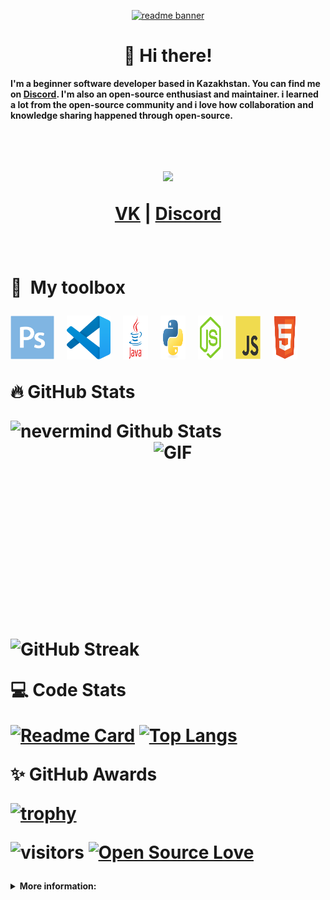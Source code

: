 <p align="center">
  <a href="https://vk.com/devildesigner"><img src="./img/../.github/img/headder.gif" alt="readme banner"></a>
</p>
<h1 align="center">
  <strong>👋 Hi there!
</h1>

I'm a beginner software developer based in Kazakhstan.  You can find me on [Discord](https://discord.gg/m4rCgqV5A2).
I'm also an open-source enthusiast and maintainer. i learned a lot from the open-source community and i love how collaboration and knowledge sharing happened through open-source.
</h1>

&nbsp;

<h1>
    <div align="center">
    <img src="https://lanyard-profile-readme.vercel.app/api/641398600727003197?theme=light&bg=809ecf&animated=false&hideDiscrim=true&borderRadius=30px&idleMessage=Probably%20doing%20something%20else...)](https://discord.com/users/94490510688792576)" />
    </a>    
<p align="center">
  <strong><a href="https://vk.com/devildesigner">VK</a></strong> |
  <strong><a href="https://discord.gg/m4rCgqV5A2">Discord</a></strong>
</p><strong>
</h1>

&nbsp;
<h1> 
<p><strong>🧰 &nbsp;My toolbox

<img src="https://raw.githubusercontent.com/devicons/devicon/master/icons/photoshop/photoshop-plain.svg" alt="Photoshop" width="70" height="70"/> &nbsp;
<img src="https://raw.githubusercontent.com/devicons/devicon/master/icons/vscode/vscode-original.svg" alt="VSCode" width="70" height="70"/> &nbsp;
<img src="https://raw.githubusercontent.com/devicons/devicon/master/icons/java/java-original-wordmark.svg" alt="Java" width="40" height="70"/> &nbsp;
<img src="https://raw.githubusercontent.com/devicons/devicon/master/icons/python/python-original.svg" alt="Python" width="40" height="70"/> &nbsp;
<img src="https://raw.githubusercontent.com/devicons/devicon/master/icons/nodejs/nodejs-original.svg" alt="NodeJS" width="40" height="70"/> &nbsp;
<img src="https://raw.githubusercontent.com/devicons/devicon/master/icons/javascript/javascript-original.svg" alt="JavaScript" width="40" height="70"/> &nbsp;
<img src="https://raw.githubusercontent.com/devicons/devicon/master/icons/html5/html5-original.svg" alt="HTML5" width="40" height="70"/> &nbsp;
</p>

<p><strong>🔥&nbsp;GitHub Stats

![nevermind Github Stats](https://github-readme-stats.vercel.app/api?username=neverminddev&hide=contribs,prs&show_icons=true&bg_color=0d1116&title_color=ce09ec&text_color=a4aacb&icon_color=007ec6)
<img align="right" alt="GIF" src="https://tenor.com/view/sewayaki-no-kitsune-senko-san-shiro-white-fox-tail-wag-tail-gif-16938478.gif" hspace="40" height="315" width="235" />
![GitHub Streak](https://github-readme-streak-stats.herokuapp.com/?user=neverminddev&theme=radical&count_private=true&bg_color=0d1116&title_color=ce09ec&text_color=a4aacb&icon_color=007ec6)
</p>

<p><strong>💻&nbsp;Code Stats

[![Readme Card](https://github-readme-stats.vercel.app/api/pin/?username=neverminddev&repo=macos_presence&bg_color=0d1116&title_color=ce09ec&text_color=a4aacb&icon_color=007ec6)](https://github.com/NeverMindDev/macos_presence)
[![Top Langs](https://github-readme-stats.vercel.app/api/top-langs/?username=neverminddev&bg_color=0d1116&title_color=ce09ec&text_color=a4aacb&icon_color=007ec6&layout=compact)](https://github.com/neverminddev/github-readme-stats)
</p>

<p><strong>✨&nbsp;GitHub Awards 

[![trophy](https://github-profile-trophy.vercel.app/?username=neverminddev&theme=radical&column=7)](https://github.com/neverminddev/github-profile-trophy)

![visitors](https://visitor-badge.laobi.icu/badge?page_id=neverminddev)
[![Open Source Love](https://badges.frapsoft.com/os/v1/open-source.svg?v=102)](https://github.com/neverminddev/open-source-badge/)
</p>

</p></h1>
  <details>
    <summary>
      More information:
    </summary>
  <br>
    <small>
      <!--START_SECTION:waka-->
📊 **This Week I Spent My Time On** 

```text
⌚︎ Time Zone: Asia/Almaty

🔥 Editors: 
VS Code                  1 hr 19 mins        ⬛⬛⬛⬛⬛⬛⬛⬛⬛⬛⬛⬛⬛⬛⬛⬛⬛⬛⬛⬜⬜⬜⬜⬜⬜   76.9% 
PyCharm                  23 mins             ⬛⬛⬛⬛⬛⬜⬜⬜⬜⬜⬜⬜⬜⬜⬜⬜⬜⬜⬜⬜⬜⬜⬜⬜⬜   23.1%

💻 Operating System: 
Windows                  1 hr 19 mins        ⬛⬛⬛⬛⬛⬛⬛⬛⬛⬛⬛⬛⬛⬛⬛⬛⬛⬛⬛⬜⬜⬜⬜⬜⬜   76.9% 
Mac                      23 mins             ⬛⬛⬛⬛⬛⬜⬜⬜⬜⬜⬜⬜⬜⬜⬜⬜⬜⬜⬜⬜⬜⬜⬜⬜⬜   23.1%

```


 Last Updated on 27/12/2022 01:41:44 UTC
<!--END_SECTION:waka-->
  </br>
</h1></p>
